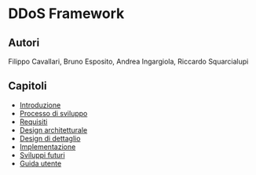 # DDoS Framework



## Autori

Filippo Cavallari, Bruno Esposito, Andrea Ingargiola, Riccardo Squarcialupi



## Capitoli

* [Introduzione](Introduzione.md)
* [Processo di sviluppo](Processo-di-sviluppo.md)
* [Requisiti](Requisiti.md)
* [Design architetturale]()
* [Design di dettaglio]()
* [Implementazione]()
* [Sviluppi futuri]()
* [Guida utente]()